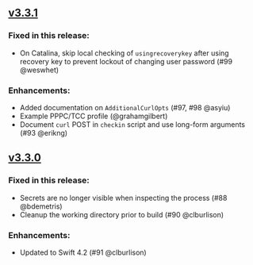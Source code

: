 ## [v3.3.1](https://github.com/grahamgilbert/crypt/compare/3.3.0...3.3.1)

### Fixed in this release:
* On Catalina, skip local checking of `usingrecoverykey` after using recovery key to prevent lockout of changing user password (#99 @weswhet)

### Enhancements:
* Added documentation on `AdditionalCurlOpts` (#97, #98 @asyiu)
* Example PPPC/TCC profile (@grahamgilbert)
* Document `curl` POST in `checkin` script and use long-form arguments (#93 @erikng)


## [v3.3.0](https://github.com/grahamgilbert/crypt/compare/3.2.1...3.3.0)

### Fixed in this release:
* Secrets are no longer visible when inspecting the process (#88 @bdemetris)
* Cleanup the working directory prior to build (#90 @clburlison)

### Enhancements:
* Updated to Swift 4.2 (#91 @clburlison)

